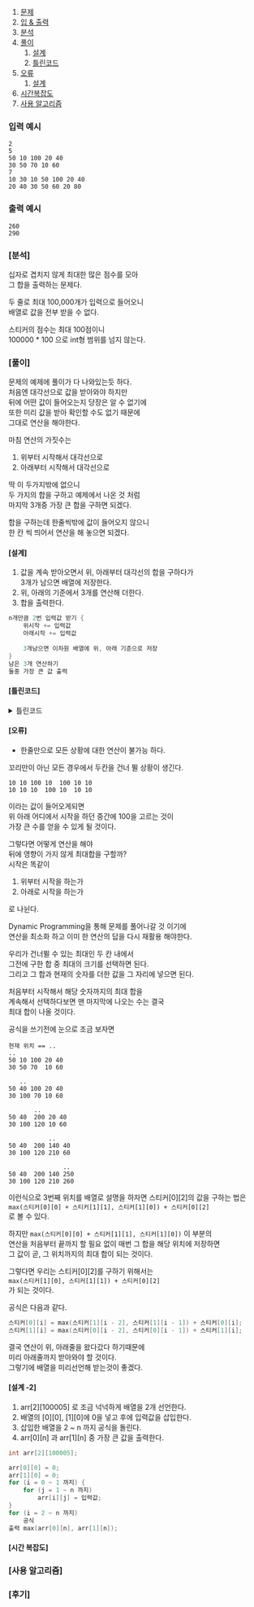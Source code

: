 1. [문제]()
2. [입 & 출력](#입력)
3. [분석](#분석)
4. [풀이](#풀이)
    1. [설계](#설계)
    2. [틀린코드](#틀린코드)
5. [오류](#오류)
    1. [설계](#설계--2)
6. [시간복잡도](#시간-복잡도)
7. [사용 알고리즘](#사용-알고리즘)

### 입력 예시

```
2
5
50 10 100 20 40
30 50 70 10 60
7
10 30 10 50 100 20 40
20 40 30 50 60 20 80
```

### 출력 예시

```
260
290
```

### [분석]

십자로 겹치지 않게 최대한 많은 점수를 모아   
그 합을 출력하는 문제다.   

두 줄로 최대 100,000개가 입력으로 들어오니   
배열로 값을 전부 받을 수 없다.   

스티커의 점수는 최대 100점이니   
100000 * 100 으로 int형 범위를 넘지 않는다.   

### [풀이]

문제의 예제에 풀이가 다 나와있는듯 하다.   
처음엔 대각선으로 값을 받아와야 하지만   
뒤에 어떤 값이 들어오는지 당장은 알 수 없기에   
또한 미리 값을 받아 확인할 수도 없기 때문에   
그대로 연산을 해야한다.   
   
마침 연산의 가짓수는   
1. 위부터 시작해서 대각선으로   
2. 아래부터 시작해서 대각선으로   

딱 이 두가지밖에 없으니   
두 가지의 합을 구하고 예제에서 나온 것 처럼   
마지막 3개중 가장 큰 합을 구하면 되겠다.   

합을 구하는데 한줄씩밖에 값이 들어오지 않으니   
한 칸 씩 띄어서 연산을 해 놓으면 되겠다.   

#### [설계] 
1. 값을 계속 받아오면서
    위, 아래부터 대각선의 합을 구하다가   
    3개가 남으면 배열에 저장한다.   
2. 위, 아래의 기준에서 3개를 연산해 더한다.   
3. 합을 출력한다.   

```c++
n개만큼 2번 입력값 받기 {
    위시작 += 입력값
    아래시작 += 입력값
    
    3개남으면 이차원 배열에 위, 아래 기준으로 저장
}
남은 3개 연산하기
둘중 가장 큰 값 출력
```

#### [틀린코드]

<details>
    <summary>틀린코드</summary>

```c++
	#include <algorithm>
	#include <iostream>
	using namespace std;

	int tail_start, head_start;

	void	calc_score(int n);

	int	main() {
		int T, n;

		ios::sync_with_stdio(false);
		cin.tie(nullptr);
		cout.tie(nullptr);

		cin >> T;
		while (T--> 0) {
			// n개만큼 2번 입력값
			cin >> n;
			calc_score(n);
			cout << max(tail_start, head_start) << '\n';
		}
	}

	void	calc_score(int n) {
		int	tmp, idx_t = 0, idx_h = 0, twice = 2,\
		up_tail = 0, up_head = 0, down_tail = 0, down_head = 0,\
		lefttail[4] = {0, }, lefthead[4] = {0, };
		
		while (twice-- > 0) {
			for (int i = 0; i < n; i++) {
				cin >> tmp;
				// 꼬리에서 4개 남길때
				// 한줄기준 2개가 남으면 배열에 삽입
				if (i >= n - 2)
					lefttail[idx_t++] = tmp;
				// 0 나머지연산 없애기 + 2번째 시작시 홀수 짝수 바꾸기
				else if ((i + twice) % 2 == 1)
					up_tail += tmp;
				else if ((i + twice) % 2 == 0)
					down_tail += tmp;

				// 머리에서 4개 남길때
				// 한줄기준 2개가 남으면 배열에 삽입
				if (i <= 1) 
					lefthead[idx_h++] = tmp;
				// 0 나머지연산 없애기 + 2번째 시작시 홀수 짝수 바꾸기
				else if ((i + twice) % 2 == 1)
					up_head += tmp;
				else if ((i + twice) % 2 == 0)
					down_head += tmp;
			}
		}
		// 3개 연산

		// 꼬리 나머지일때
		// 짝수줄이 주어질때
		if (n % 2 == 0) {
			up_tail += max(lefttail[0] + lefttail[3], lefttail[2]);
			down_tail += max(lefttail[1] + lefttail[2], lefttail[3]);
		}
		// // 홀수줄이 주어질때
		else if (n % 2 == 1) {
			up_tail += max(lefttail[1] + lefttail[2], lefttail[3]);
			down_tail += max(lefttail[0] + lefttail[3], lefttail[2]);
		}

		// 머리 나머지일때
		up_head += max(lefthead[0] + lefthead[3], lefthead[2]);
		down_head += max(lefthead[1] + lefthead[2], lefthead[0]);

		tail_start = max(up_tail, down_tail);
		head_start = max(up_head, down_head);
	}
```

</details>

#### [오류]

- 한줄만으로 모든 상황에 대한 연산이 불가능 하다.

꼬리만이 아닌 모든 경우에서 두칸을 건너 뛸 상황이 생긴다.   
```
10 10 100 10  100 10 10
10 10 10  100 10  10 10
```
이라는 값이 들어오게되면   
위 아래 어디에서 시작을 하던 중간에 100을 고르는 것이   
가장 큰 수를 얻을 수 있게 될 것이다.   

그렇다면 어떻게 연산을 해야   
뒤에 영향이 가지 않게 최대합을 구할까?   
시작은 똑같이 
1. 위부터 시작을 하는가      
2. 아래로 시작을 하는가   

로 나뉜다.

Dynamic Programming을 통해 문제를 풀어나갈 것 이기에   
연산을 최소화 하고 이미 한 연산의 답을 다시 재활용 해야한다.   

우리가 건너뛸 수 있는 최대인 두 칸 내에서   
그전에 구한 합 중 최대의 크기를 선택하면 된다.   
그리고 그 합과 현재의 숫자를 더한 값을 그 자리에 넣으면 된다.   

처음부터 시작해서 해당 숫자까지의 최대 합을   
계속해서 선택하다보면 맨 마지막에 나오는 수는 결국   
최대 합이 나올 것이다.   

공식을 쓰기전에 눈으로 조금 보자면
```
현재 위치 == ..
..
50 10 100 20 40
30 50 70  10 60

   ..
50 40 100 20 40
30 100 70 10 60

       ..
50 40  200 20 40
30 100 120 10 60

           ..
50 40  200 140 40
30 100 120 210 60

               ..
50 40  200 140 250
30 100 120 210 260
```

이런식으로 3번째 위치를 배열로 설명을 하자면
스티커[0][2]의 값을 구하는 법은   
`max(스티커[0][0] + 스티커[1][1], 스티커[1][0]) + 스티커[0][2]`   
로 볼 수 있다.   

하지만 `max(스티커[0][0] + 스티커[1][1], 스티커[1][0])` 이 부분의   
연산을 처음부터 끝까지 할 필요 없이 매번 그 합을 해당 위치에 저장하면   
그 값이 곧, 그 위치까지의 최대 합이 되는 것이다.   

그렇다면 우리는 스티커[0][2]를 구하기 위해서는   
`max(스티커[1][0], 스티커[1][1]) + 스티커[0][2]`   
가 되는 것이다.   

공식은 다음과 같다.
```c++
스티커[0][i] = max(스티커[1][i - 2], 스티커[1][i - 1]) + 스티커[0][i];
스티커[1][i] = max(스티커[0][i - 2], 스티커[0][i - 1]) + 스티커[1][i];
```
    
결국 연산이 위, 아래줄을 왔다갔다 하기때문에    
미리 아래줄까지 받아와야 할 것이다.   
그렇기에 배열을 미리선언해 받는것이 좋겠다.   

#### [설계 -2]
1. arr[2][100005] 로 조금 넉넉하게 배열을 2개 선언한다.   
2. 배열의 [0][0], [1][0]에 0을 넣고 후에 입력값을 삽입한다.   
3. 삽입한 배열을 2 ~ n 까지 공식을 돌린다.
4. arr[0][n] 과 arr[1][n] 중 가장 큰 값을 출력한다.

```c++
int arr[2][100005];

arr[0][0] = 0;
arr[1][0] = 0;
for (i = 0 ~ 1 까지) {
    for (j = 1 ~ n 까지) 
        arr[i][j] = 입력값;
}
for (i = 2 ~ n 까지)
    공식
출력 max(arr[0][n], arr[1][n]);
```

#### [시간 복잡도]

### [사용 알고리즘]


### [후기]

